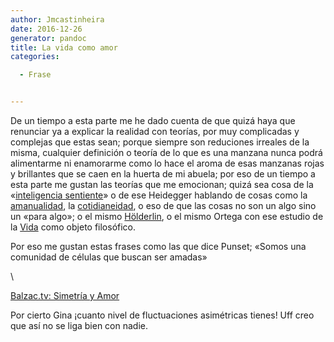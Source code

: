 ```yaml
---
author: Jmcastinheira
date: 2016-12-26
generator: pandoc
title: La vida como amor
categories:

  - Frase


---
```




De un tiempo a esta parte me he dado cuenta de que quizá haya que
renunciar ya a explicar la realidad con teorías, por muy complicadas y
complejas que estas sean; porque siempre son reduciones irreales de la
misma, cualquier definición o teoría de lo que es una manzana nunca
podrá alimentarme ni enamorarme como lo hace el aroma de esas manzanas
rojas y brillantes que se caen en la huerta de mi abuela; por eso de un
tiempo a esta parte me gustan las teorías que me emocionan; quizá sea
cosa de la «[inteligencia
sentiente](http://es.wikipedia.org/wiki/Xavier_Zubiri)» o de ese
Heidegger hablando de cosas como la
[amanualidad](http://didattica.pusc.it/file.php/118/polo-heidegger.pdf),
la
[cotidianeidad](http://www.cambiodemichoacan.com.mx/vernota.php?id=97867),
o eso de que las cosas no son un algo sino un «para algo»; o el mismo
[Hölderlin](http://es.wikipedia.org/wiki/Friedrich_H%C3%B6lderlin), o el
mismo Ortega con ese estudio de la
[Vida](http://www.e-torredebabel.com/Historia-de-la-filosofia/Filosofiacontemporanea/Ortega/Ortega-Vida.htm)
como objeto filosófico.

Por eso me gustan estas frases como las que dice Punset; «Somos una
comunidad de células que buscan ser amadas»

\

[Balzac.tv: Simetría y
Amor](http://balzac.tv/episodios/2009/05/21/simetria-y-amor-entrevista-eduard-punset/)

Por cierto Gina ¡cuanto nivel de fluctuaciones asimétricas tienes! Uff
creo que así no se liga bien con nadie.

